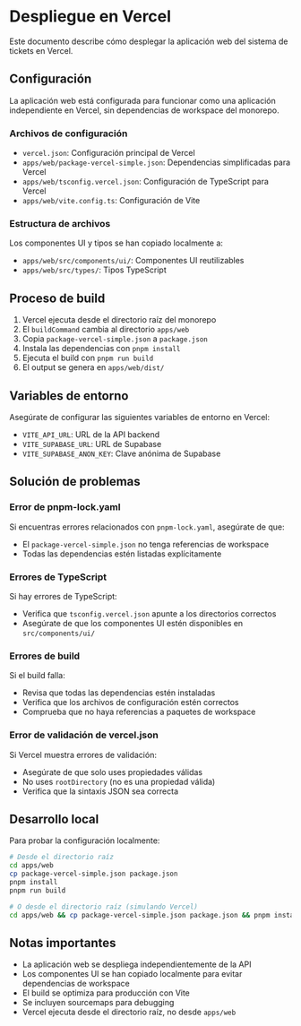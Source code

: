 # Despliegue en Vercel

Este documento describe cómo desplegar la aplicación web del sistema de tickets en Vercel.

## Configuración

La aplicación web está configurada para funcionar como una aplicación independiente en Vercel, sin dependencias de workspace del monorepo.

### Archivos de configuración

- `vercel.json`: Configuración principal de Vercel
- `apps/web/package-vercel-simple.json`: Dependencias simplificadas para Vercel
- `apps/web/tsconfig.vercel.json`: Configuración de TypeScript para Vercel
- `apps/web/vite.config.ts`: Configuración de Vite

### Estructura de archivos

Los componentes UI y tipos se han copiado localmente a:
- `apps/web/src/components/ui/`: Componentes UI reutilizables
- `apps/web/src/types/`: Tipos TypeScript

## Proceso de build

1. Vercel ejecuta desde el directorio raíz del monorepo
2. El `buildCommand` cambia al directorio `apps/web`
3. Copia `package-vercel-simple.json` a `package.json`
4. Instala las dependencias con `pnpm install`
5. Ejecuta el build con `pnpm run build`
6. El output se genera en `apps/web/dist/`

## Variables de entorno

Asegúrate de configurar las siguientes variables de entorno en Vercel:

- `VITE_API_URL`: URL de la API backend
- `VITE_SUPABASE_URL`: URL de Supabase
- `VITE_SUPABASE_ANON_KEY`: Clave anónima de Supabase

## Solución de problemas

### Error de pnpm-lock.yaml

Si encuentras errores relacionados con `pnpm-lock.yaml`, asegúrate de que:
- El `package-vercel-simple.json` no tenga referencias de workspace
- Todas las dependencias estén listadas explícitamente

### Errores de TypeScript

Si hay errores de TypeScript:
- Verifica que `tsconfig.vercel.json` apunte a los directorios correctos
- Asegúrate de que los componentes UI estén disponibles en `src/components/ui/`

### Errores de build

Si el build falla:
- Revisa que todas las dependencias estén instaladas
- Verifica que los archivos de configuración estén correctos
- Comprueba que no haya referencias a paquetes de workspace

### Error de validación de vercel.json

Si Vercel muestra errores de validación:
- Asegúrate de que solo uses propiedades válidas
- No uses `rootDirectory` (no es una propiedad válida)
- Verifica que la sintaxis JSON sea correcta

## Desarrollo local

Para probar la configuración localmente:

```bash
# Desde el directorio raíz
cd apps/web
cp package-vercel-simple.json package.json
pnpm install
pnpm run build

# O desde el directorio raíz (simulando Vercel)
cd apps/web && cp package-vercel-simple.json package.json && pnpm install && pnpm run build
```

## Notas importantes

- La aplicación web se despliega independientemente de la API
- Los componentes UI se han copiado localmente para evitar dependencias de workspace
- El build se optimiza para producción con Vite
- Se incluyen sourcemaps para debugging
- Vercel ejecuta desde el directorio raíz, no desde `apps/web`